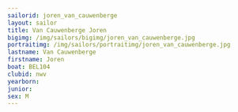 ```yaml
---
sailorid: joren_van_cauwenberge
layout: sailor
title: Van Cauwenberge Joren
bigimg: /img/sailors/bigimg/joren_van_cauwenberge.jpg
portraitimg: /img/sailors/portraitimg/joren_van_cauwenberge.jpg
lastname: Van Cauwenberge
firstname: Joren
boat: BEL104
clubid: nwv
yearborn: 
junior: 
sex: M
---
```



